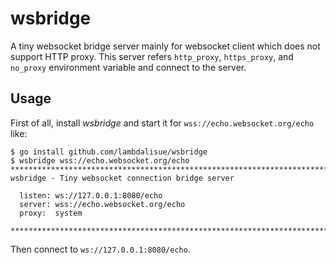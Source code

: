 # wsbridge

A tiny websocket bridge server mainly for websocket client which does not support HTTP proxy.
This server refers `http_proxy`, `https_proxy`, and `no_proxy` environment variable and connect to the server.

## Usage

First of all, install *wsbridge* and start it for `wss://echo.websocket.org/echo` like:

```
$ go install github.com/lambdalisue/wsbridge
$ wsbridge wss://echo.websocket.org/echo
*******************************************************************************************
wsbridge - Tiny websocket connection bridge server

  listen: ws://127.0.0.1:8080/echo
  server: wss://echo.websocket.org/echo
  proxy:  system

*******************************************************************************************
```

Then connect to `ws://127.0.0.1:8080/echo`.
